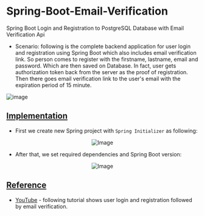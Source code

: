 # Spring-Boot-Email-Verification
Spring Boot Login and Registration to PostgreSQL Database with Email Verification Api

- Scenario: following is the complete backend application for user login and registration using Spring Boot which also includes email verification link. So person comes to register with the firstname, lastname, email and password. Which are then saved on Database. In fact, user gets authorization token back from the server as the proof of registration. Then there goes email verification link to the user's email with the expiration period of 15 minute.

![image](https://github.com/af4092/Spring-Boot-Email-Verification/assets/24220136/253f466c-ed3f-40ff-b523-b41333aef16d)

## [Implementation]()



- First we create new Spring project with `Spring Initializer` as following:
  
<p align="center">
  <img src="https://github.com/af4092/Spring-Boot-Email-Verification/assets/24220136/2e57de2c-4dd1-49f8-91d6-f2f30a6d26da.png" alt="Image">
</p>

- After that, we set required dependencies and Spring Boot version:

<p align="center">
  <img src="https://github.com/af4092/Spring-Boot-Email-Verification/assets/24220136/1655cc5f-01a0-4c35-9c68-f5d976fc7ce6.png" alt="Image">
</p>

## [Reference](https://youtu.be/QwQuro7ekvc?list=PLQEQNgm2Nabv0c2tj5eYD9GtcCUunRQDK)

- [YouTube](https://youtu.be/QwQuro7ekvc?list=PLQEQNgm2Nabv0c2tj5eYD9GtcCUunRQDK) - following tutorial shows user login and registration followed by email verification. 
